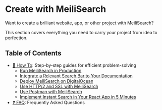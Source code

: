 # Create with MeiliSearch

Want to create a brilliant website, app, or other project with MeiliSearch?

This section covers everything you need to carry your project from idea to perfection.

## Table of Contents
- [📜 How To](/create/how_to): Step-by-step guides for efficient problem-solving
  - [Run MeiliSearch in Production](/create/how_to/running_production.md)
  - [Integrate a Relevant Search Bar to Your Documentation](/create/how_to/search_bar_for_docs.md)
  - [Deploy MeiliSearch on DigitalOcean](/create/how_to/digitalocean_droplet.md)
  - [Use HTTP/2 and SSL with MeiliSearch](/create/how_to/http2_ssl.md)
  - [Use Postman with MeiliSearch](/create/how_to/postman_collection.md)
  - [Implement Instant Search in Your React App in 5 Minutes](/create/how_to/meilisearch_react.md)
- [❓ FAQ](/create/faq.md): Frequently Asked Questions